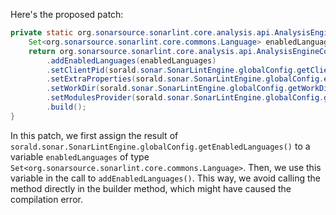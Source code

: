 Here's the proposed patch:

```java
private static org.sonarsource.sonarlint.core.analysis.api.AnalysisEngineConfiguration buildAnalysisEngineConfiguration() {
    Set<org.sonarsource.sonarlint.core.commons.Language> enabledLanguages = sorald.sonar.SonarLintEngine.globalConfig.getEnabledLanguages();
    return org.sonarsource.sonarlint.core.analysis.api.AnalysisEngineConfiguration.builder()
        .addEnabledLanguages(enabledLanguages)
        .setClientPid(sorald.sonar.SonarLintEngine.globalConfig.getClientPid())
        .setExtraProperties(sorald.sonar.SonarLintEngine.globalConfig.extraProperties())
        .setWorkDir(sorald.sonar.SonarLintEngine.globalConfig.getWorkDir())
        .setModulesProvider(sorald.sonar.SonarLintEngine.globalConfig.getModulesProvider())
        .build();
}
```

In this patch, we first assign the result of `sorald.sonar.SonarLintEngine.globalConfig.getEnabledLanguages()` to a variable `enabledLanguages` of type `Set<org.sonarsource.sonarlint.core.commons.Language>`. Then, we use this variable in the call to `addEnabledLanguages()`. This way, we avoid calling the method directly in the builder method, which might have caused the compilation error.